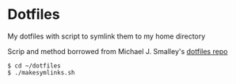 Dotfiles
=====

My dotfiles with script to symlink them to my home directory

Scrip and method borrowed from Michael J. Smalley's [dotfiles repo](https://github.com/michaeljsmalley/dotfiles)

```shell
$ cd ~/dotfiles
$ ./makesymlinks.sh
```